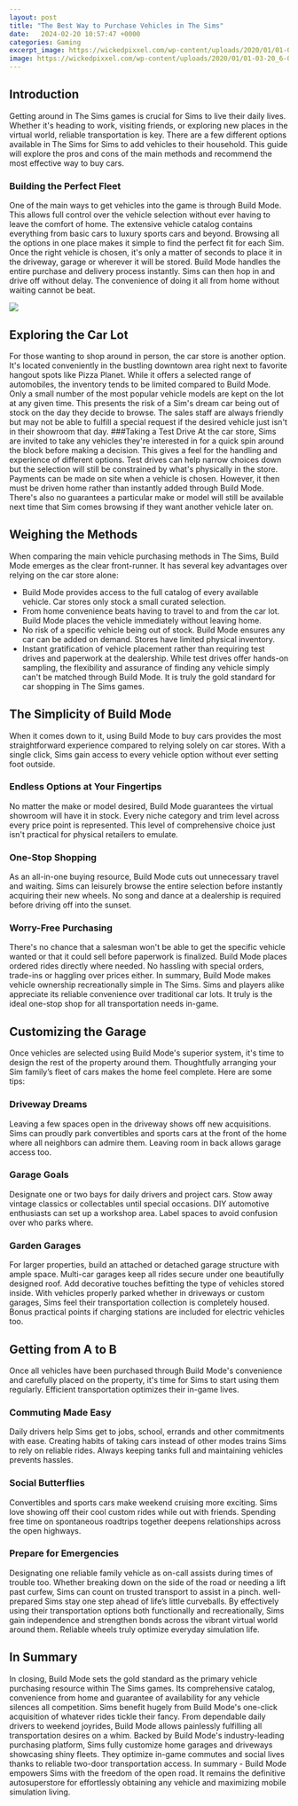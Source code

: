 ```yaml
---
layout: post
title: "The Best Way to Purchase Vehicles in The Sims"
date:   2024-02-20 10:57:47 +0000
categories: Gaming
excerpt_image: https://wickedpixxel.com/wp-content/uploads/2020/01/01-03-20_6-00-50-AM.png
image: https://wickedpixxel.com/wp-content/uploads/2020/01/01-03-20_6-00-50-AM.png
---
```


## Introduction 
Getting around in The Sims games is crucial for Sims to live their daily lives. Whether it's heading to work, visiting friends, or exploring new places in the virtual world, reliable transportation is key. There are a few different options available in The Sims for Sims to add vehicles to their household. This guide will explore the pros and cons of the main methods and recommend the most effective way to buy cars. 
### Building the Perfect Fleet
One of the main ways to get vehicles into the game is through Build Mode. This allows full control over the vehicle selection without ever having to leave the comfort of home. The extensive vehicle catalog contains everything from basic cars to luxury sports cars and beyond. Browsing all the options in one place makes it simple to find the perfect fit for each Sim. 
Once the right vehicle is chosen, it's only a matter of seconds to place it in the driveway, garage or wherever it will be stored. Build Mode handles the entire purchase and delivery process instantly. Sims can then hop in and drive off without delay. The convenience of doing it all from home without waiting cannot be beat.

![](https://wickedpixxel.com/wp-content/uploads/2020/01/01-03-20_6-00-50-AM.png)
## Exploring the Car Lot 
For those wanting to shop around in person, the car store is another option. It's located conveniently in the bustling downtown area right next to favorite hangout spots like Pizza Planet. While it offers a selected range of automobiles, the inventory tends to be limited compared to Build Mode. 
Only a small number of the most popular vehicle models are kept on the lot at any given time. This presents the risk of a Sim's dream car being out of stock on the day they decide to browse. The sales staff are always friendly but may not be able to fulfill a special request if the desired vehicle just isn't in their showroom that day.
###Taking a Test Drive 
At the car store, Sims are invited to take any vehicles they're interested in for a quick spin around the block before making a decision. This gives a feel for the handling and experience of different options. Test drives can help narrow choices down but the selection will still be constrained by what's physically in the store.  
Payments can be made on site when a vehicle is chosen. However, it then must be driven home rather than instantly added through Build Mode. There's also no guarantees a particular make or model will still be available next time that Sim comes browsing if they want another vehicle later on.
## Weighing the Methods
When comparing the main vehicle purchasing methods in The Sims, Build Mode emerges as the clear front-runner. It has several key advantages over relying on the car store alone:
- Build Mode provides access to the full catalog of every available vehicle. Car stores only stock a small curated selection.
- From home convenience beats having to travel to and from the car lot. Build Mode places the vehicle immediately without leaving home.
- No risk of a specific vehicle being out of stock. Build Mode ensures any car can be added on demand. Stores have limited physical inventory.  
- Instant gratification of vehicle placement rather than requiring test drives and paperwork at the dealership. 
While test drives offer hands-on sampling, the flexibility and assurance of finding any vehicle simply can't be matched through Build Mode. It is truly the gold standard for car shopping in The Sims games.
## The Simplicity of Build Mode
When it comes down to it, using Build Mode to buy cars provides the most straightforward experience compared to relying solely on car stores. With a single click, Sims gain access to every vehicle option without ever setting foot outside.  
### Endless Options at Your Fingertips
No matter the make or model desired, Build Mode guarantees the virtual showroom will have it in stock. Every niche category and trim level across every price point is represented. This level of comprehensive choice just isn't practical for physical retailers to emulate.
### One-Stop Shopping 
As an all-in-one buying resource, Build Mode cuts out unnecessary travel and waiting. Sims can leisurely browse the entire selection before instantly acquiring their new wheels. No song and dance at a dealership is required before driving off into the sunset. 
### Worry-Free Purchasing
There's no chance that a salesman won't be able to get the specific vehicle wanted or that it could sell before paperwork is finalized. Build Mode places ordered rides directly where needed. No hassling with special orders, trade-ins or haggling over prices either. 
In summary, Build Mode makes vehicle ownership recreationally simple in The Sims. Sims and players alike appreciate its reliable convenience over traditional car lots. It truly is the ideal one-stop shop for all transportation needs in-game.
## Customizing the Garage 
Once vehicles are selected using Build Mode's superior system, it's time to design the rest of the property around them. Thoughtfully arranging your Sim family’s fleet of cars makes the home feel complete. Here are some tips:
### Driveway Dreams
Leaving a few spaces open in the driveway shows off new acquisitions. Sims can proudly park convertibles and sports cars at the front of the home where all neighbors can admire them. Leaving room in back allows garage access too.
### Garage Goals 
Designate one or two bays for daily drivers and project cars. Stow away vintage classics or collectables until special occasions. DIY automotive enthusiasts can set up a workshop area. Label spaces to avoid confusion over who parks where. 
### Garden Garages
For larger properties, build an attached or detached garage structure with ample space. Multi-car garages keep all rides secure under one beautifully designed roof. Add decorative touches befitting the type of vehicles stored inside. 
With vehicles properly parked whether in driveways or custom garages, Sims feel their transportation collection is completely housed. Bonus practical points if charging stations are included for electric vehicles too.
## Getting from A to B 
Once all vehicles have been purchased through Build Mode's convenience and carefully placed on the property, it's time for Sims to start using them regularly. Efficient transportation optimizes their in-game lives.
### Commuting Made Easy
Daily drivers help Sims get to jobs, school, errands and other commitments with ease. Creating habits of taking cars instead of other modes trains Sims to rely on reliable rides. Always keeping tanks full and maintaining vehicles prevents hassles.
### Social Butterflies
Convertibles and sports cars make weekend cruising more exciting. Sims love showing off their cool custom rides while out with friends. Spending free time on spontaneous roadtrips together deepens relationships across the open highways. 
### Prepare for Emergencies  
Designating one reliable family vehicle as on-call assists during times of trouble too. Whether breaking down on the side of the road or needing a lift past curfew, Sims can count on trusted transport to assist in a pinch. well-prepared Sims stay one step ahead of life’s little curveballs.
By effectively using their transportation options both functionally and recreationally, Sims gain independence and strengthen bonds across the vibrant virtual world around them. Reliable wheels truly optimize everyday simulation life.
## In Summary
In closing, Build Mode sets the gold standard as the primary vehicle purchasing resource within The Sims games. Its comprehensive catalog, convenience from home and guarantee of availability for any vehicle silences all competition. 
Sims benefit hugely from Build Mode's one-click acquisition of whatever rides tickle their fancy. From dependable daily drivers to weekend joyrides, Build Mode allows painlessly fulfilling all transportation desires on a whim. 
Backed by Build Mode's industry-leading purchasing platform, Sims fully customize home garages and driveways showcasing shiny fleets. They optimize in-game commutes and social lives thanks to reliable two-door transportation access. 
In summary - Build Mode empowers Sims with the freedom of the open road. It remains the definitive autosuperstore for effortlessly obtaining any vehicle and maximizing mobile simulation living.